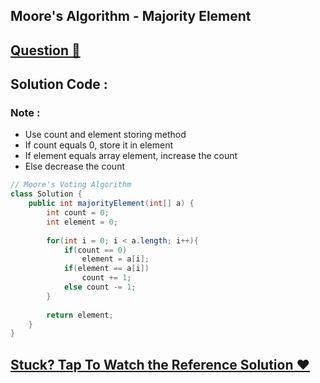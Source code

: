 ## Moore's Algorithm - Majority Element
## [Question 🦋](https://leetcode.com/problems/majority-element/)

## Solution Code :

### Note :
- Use count and element storing method
- If count equals 0, store it in element
- If element equals array element, increase the count
- Else decrease the count

```java
// Moore's Voting Algorithm
class Solution {
    public int majorityElement(int[] a) {
        int count = 0;
        int element = 0;
        
        for(int i = 0; i < a.length; i++){
            if(count == 0)
                element = a[i];
            if(element == a[i])
                count += 1;
            else count -= 1;
        }
        
        return element;
    }
}
```

## [Stuck? Tap To Watch the Reference Solution ❤](https://www.youtube.com/watch?v=AoX3BPWNnoE&list=PLgUwDviBIf0rPG3Ictpu74YWBQ1CaBkm2&index=17)
